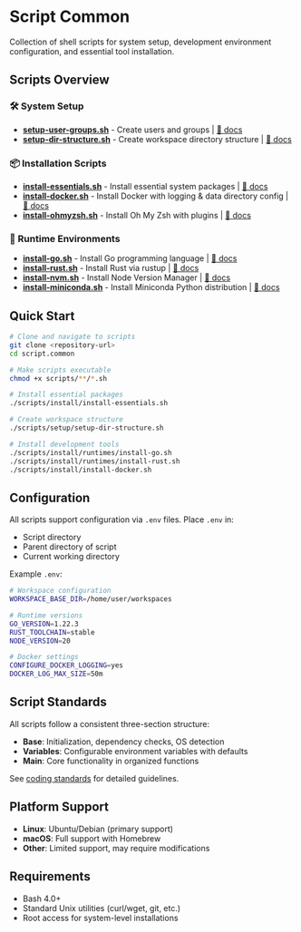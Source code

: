 # Script Common

Collection of shell scripts for system setup, development environment configuration, and essential tool installation.

## Scripts Overview

### 🛠️ System Setup

- **[setup-user-groups.sh](scripts/setup/setup-user-groups.sh)** - Create users and groups | [📖 docs](docs/setup/setup-user-groups.md)
- **[setup-dir-structure.sh](scripts/setup/setup-dir-structure.sh)** - Create workspace directory structure | [📖 docs](docs/setup/setup-dir-structure.md)

### 📦 Installation Scripts

- **[install-essentials.sh](scripts/install/install-essentials.sh)** - Install essential system packages | [📖 docs](docs/install/install-essentials.md)
- **[install-docker.sh](scripts/install/install-docker.sh)** - Install Docker with logging & data directory config | [📖 docs](docs/install/install-docker.md)
- **[install-ohmyzsh.sh](scripts/install/install-ohmyzsh.sh)** - Install Oh My Zsh with plugins | [📖 docs](docs/install/install-ohmyzsh.md)

### 🚀 Runtime Environments

- **[install-go.sh](scripts/install/runtimes/install-go.sh)** - Install Go programming language | [📖 docs](docs/install/runtimes/install-go.md)
- **[install-rust.sh](scripts/install/runtimes/install-rust.sh)** - Install Rust via rustup | [📖 docs](docs/install/runtimes/install-rust.md)
- **[install-nvm.sh](scripts/install/runtimes/install-nvm.sh)** - Install Node Version Manager | [📖 docs](docs/install/runtimes/install-nvm.md)
- **[install-miniconda.sh](scripts/install/runtimes/install-miniconda.sh)** - Install Miniconda Python distribution | [📖 docs](docs/install/runtimes/install-miniconda.md)

## Quick Start

```bash
# Clone and navigate to scripts
git clone <repository-url>
cd script.common

# Make scripts executable
chmod +x scripts/**/*.sh

# Install essential packages
./scripts/install/install-essentials.sh

# Create workspace structure
./scripts/setup/setup-dir-structure.sh

# Install development tools
./scripts/install/runtimes/install-go.sh
./scripts/install/runtimes/install-rust.sh
./scripts/install/install-docker.sh
```

## Configuration

All scripts support configuration via `.env` files. Place `.env` in:

- Script directory
- Parent directory of script
- Current working directory

Example `.env`:

```bash
# Workspace configuration
WORKSPACE_BASE_DIR=/home/user/workspaces

# Runtime versions
GO_VERSION=1.22.3
RUST_TOOLCHAIN=stable
NODE_VERSION=20

# Docker settings
CONFIGURE_DOCKER_LOGGING=yes
DOCKER_LOG_MAX_SIZE=50m
```

## Script Standards

All scripts follow a consistent three-section structure:

- **Base**: Initialization, dependency checks, OS detection
- **Variables**: Configurable environment variables with defaults
- **Main**: Core functionality in organized functions

See [coding standards](.vscode/copilot-instructions.md) for detailed guidelines.

## Platform Support

- **Linux**: Ubuntu/Debian (primary support)
- **macOS**: Full support with Homebrew
- **Other**: Limited support, may require modifications

## Requirements

- Bash 4.0+
- Standard Unix utilities (curl/wget, git, etc.)
- Root access for system-level installations
